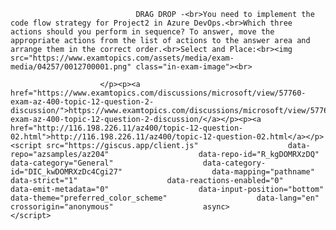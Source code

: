 <p class="card-text">
							
								DRAG DROP -<br>You need to implement the code flow strategy for Project2 in Azure DevOps.<br>Which three actions should you perform in sequence? To answer, move the appropriate actions from the list of actions to the answer area and arrange them in the correct order.<br>Select and Place:<br><img src="https://www.examtopics.com/assets/media/exam-media/04257/0012700001.png" class="in-exam-image"><br>
							
						</p><p><a href="https://www.examtopics.com/discussions/microsoft/view/57760-exam-az-400-topic-12-question-2-discussion/">https://www.examtopics.com/discussions/microsoft/view/57760-exam-az-400-topic-12-question-2-discussion/</a></p><p><a href="http://116.198.226.11/az400/topic-12-question-02.html">http://116.198.226.11/az400/topic-12-question-02.html</a></p><script src="https://giscus.app/client.js"                    data-repo="azsamples/az204"                    data-repo-id="R_kgDOMRXzDQ"                    data-category="General"                    data-category-id="DIC_kwDOMRXzDc4Cgi27"                    data-mapping="pathname"                    data-strict="1"                    data-reactions-enabled="0"                    data-emit-metadata="0"                    data-input-position="bottom"                    data-theme="preferred_color_scheme"                    data-lang="en"                    crossorigin="anonymous"                    async>                    </script>